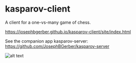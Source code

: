 # kasparov-client
A client for a one-vs-many game of chess.

https://josephbgerber.github.io/kasparov-client/site/index.html

See the companion app kasparov-server: https://github.com/JosephBGerber/kasparov-server

![alt text](https://i.ibb.co/ZVmWgzV/home-joseph-Projects-kasparov-client-site-index-html.png "kasparov-client")
